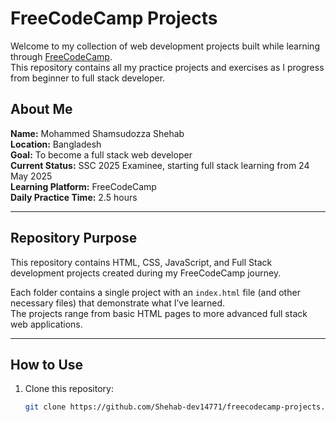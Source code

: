 # FreeCodeCamp Projects

Welcome to my collection of web development projects built while learning through [FreeCodeCamp](https://www.freecodecamp.org/).  
This repository contains all my practice projects and exercises as I progress from beginner to full stack developer.

## About Me

**Name:** Mohammed Shamsudozza Shehab  
**Location:** Bangladesh  
**Goal:** To become a full stack web developer  
**Current Status:** SSC 2025 Examinee, starting full stack learning from 24 May 2025  
**Learning Platform:** FreeCodeCamp  
**Daily Practice Time:** 2.5 hours

---

## Repository Purpose

This repository contains HTML, CSS, JavaScript, and Full Stack development projects created during my FreeCodeCamp journey.

Each folder contains a single project with an `index.html` file (and other necessary files) that demonstrate what I’ve learned.  
The projects range from basic HTML pages to more advanced full stack web applications.

---

## How to Use

1. Clone this repository:
   ```bash
   git clone https://github.com/Shehab-dev14771/freecodecamp-projects.git
